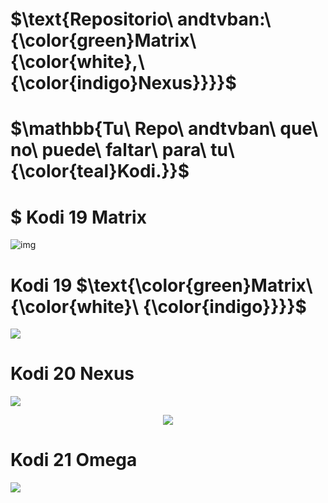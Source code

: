  # $\text{Repositorio\ andtvban:\ {\color{green}Matrix\ {\color{white},\ {\color{indigo}Nexus}}}}$

# $\mathbb{Tu\ Repo\ andtvban\ que\ no\ puede\ faltar\ para\ tu\ {\color{teal}Kodi.}}$


# $ Kodi 19 Matrix
![img](https://i.imgur.com/FmHatKc.png)
# Kodi 19 $\text{\color{green}Matrix\ {\color{white}\ {\color{indigo}}}}$
<img src="https://i.imgur.com/FmHatKc.png">

# Kodi 20 Nexus
<p align="left">
<img src="https://img.shields.io/badge/TVBAN-LA%20ORIGINAL-8A2BE2">  
<p align="center">
<img src="https://i.imgur.com/19lQWCN.png">  
</p>

<h1 align="left"> Kodi 21 Omega </h1>
<p align="left">
<img src="https://img.shields.io/badge/ESTADO%20ANDTVBAN-EN%20DESARROLLO%20PROXIMAMENTE-green">
</p>





